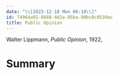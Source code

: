 ```yaml
---
date: "\\[2023-12-18 Mon 06:10\\]"
id: 74964a92-8660-4d2a-85ba-90bc0c0539ac
title: Public Opinion
---
```


Walter Lippmann, *Public Opinion*, 1922,

# Summary
